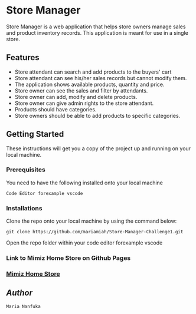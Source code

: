 # Store Manager

Store Manager is a web application that helps store owners manage sales and product inventory records. This application is meant for use in a single store.

## Features

- Store attendant can search and add products to the buyers' cart
- Store attendant can see his/her sales records but cannot modify them.
- The application shows available products, quantity and price.
- Store owner can see the sales and filter by attendants.
- Store owner can add, modify and delete products.
- Store owner can give admin rights to the store attendant.
- Products should have categories.
- Store owners should be able to add products to specific categories.

## Getting Started

These instructions will get you a copy of the project up and running on your local machine.

### Prerequisites

You need to have the following installed onto your local machine

```
Code Editor forexample vscode

```

### Installations

Clone the repo onto your local machine by using the command below:

```
git clone https://github.com/mariamiah/Store-Manager-Challenge1.git

```

Open the repo folder within your code editor forexample vscode

### Link to Mimiz Home Store on Github Pages

### [Mimiz Home Store](https://mariamiah.github.io/Store-Manager-Challenge1/)

## _Author_

    Maria Nanfuka
